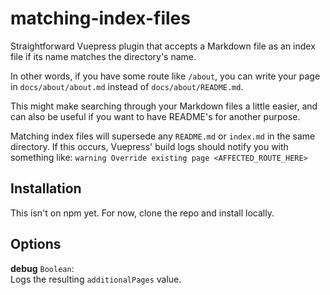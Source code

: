 # matching-index-files

Straightforward Vuepress plugin that accepts a Markdown file as an index file if its name matches the directory's name.

In other words, if you have some route like `/about`, you can write your page in `docs/about/about.md` instead of `docs/about/README.md`.

This might make searching through your Markdown files a little easier, and can also be useful if you want to have README's for another purpose.

Matching index files will supersede any `README.md` or `index.md` in the same directory. If this occurs, Vuepress' build logs should notify you with something like: `warning Override existing page <AFFECTED_ROUTE_HERE>`

## Installation

This isn't on npm yet. For now, clone the repo and install locally.

## Options

**debug** `Boolean`:
<br>
Logs the resulting `additionalPages` value.
